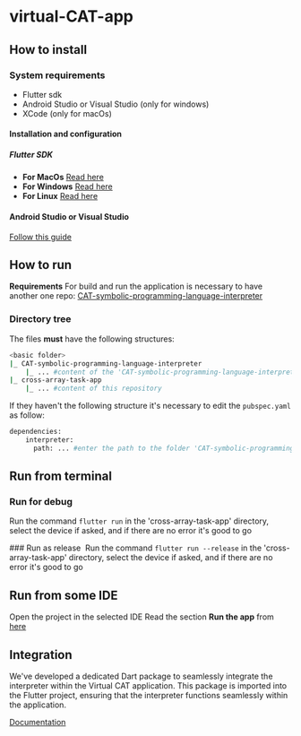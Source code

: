 # virtual-CAT-app

## How to install
### System requirements
- Flutter sdk
- Android Studio or Visual Studio (only for windows)
- XCode (only for macOs)

#### Installation and configuration
##### Flutter SDK
- **For MacOs** [Read here](https://docs.flutter.dev/get-started/install/macos)
- **For Windows** [Read here](https://docs.flutter.dev/get-started/install/windows)
- **For Linux** [Read here](https://docs.flutter.dev/get-started/install/linux)

#### Android Studio or Visual Studio
[Follow this guide](https://docs.flutter.dev/get-started/editor?tab=androidstudio)

## How to run
**Requirements** 
For build and run the application is necessary to have another one repo: [CAT-symbolic-programming-language-interpreter](https://github.com/vladimir98vk/CAT-symbolic-programming-language-interpreter)
### Directory tree
The files **must** have the following structures:
``` bash
<basic folder>
|_ CAT-symbolic-programming-language-interpreter
    |_ ... #content of the 'CAT-symbolic-programming-language-interpreter' repository
|_ cross-array-task-app
    |_ ... #content of this repository
```
If they haven't the following structure it's necessary to edit the `pubspec.yaml` as follow:
``` bash
dependencies:
    interpreter:
      path: ... #enter the path to the folder 'CAT-symbolic-programming-language-interpreter'
```

## Run from terminal

### Run for debug
Run the command `flutter run` in the 'cross-array-task-app' directory, select the device if asked, and if there are no error it's good to  go

### Run as release
 Run the command `flutter run --release` in the 'cross-array-task-app' directory, select the device if asked, and if there are no error it's good to  go

## Run from some IDE
Open the project in the selected IDE
Read the section **Run the app** from [here](https://docs.flutter.dev/get-started/test-drive?tab=androidstudio)



## Integration

We've developed a dedicated Dart package to seamlessly integrate the interpreter within the Virtual CAT application. This package is imported into the Flutter project, ensuring that the interpreter functions seamlessly within the application.

[Documentation]([link-to-documentation](https://giorgiaauroraadorni.github.io/virtual-CAT-programming-language-interpreter/)https://giorgiaauroraadorni.github.io/virtual-CAT-programming-language-interpreter/)
